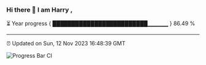### Hi there 👋 I am Harry , 

⏳ Year progress { █████████████████████████▁▁▁▁▁ } 86.49 %

---

⏰ Updated on Sun, 12 Nov 2023 16:48:39 GMT

![Progress Bar CI](https://github.com/duykhang68/duykhang68/workflows/Progress%20Bar%20CI/badge.svg)
